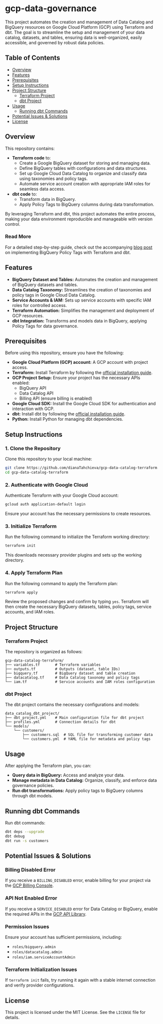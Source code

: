 # gcp-data-governance

This project automates the creation and management of Data Catalog and BigQuery resources on Google Cloud Platform (GCP) using Terraform and dbt. The goal is to streamline the setup and management of your data catalog, datasets, and tables, ensuring data is well-organized, easily accessible, and governed by robust data policies.

## Table of Contents
- [Overview](#overview)
- [Features](#features)
- [Prerequisites](#prerequisites)
- [Setup Instructions](#setup-instructions)
- [Project Structure](#project-structure)
  - [Terraform Project](#terraform-project)
  - [dbt Project](#dbt-project)
- [Usage](#usage)
  - [Running dbt Commands](#running-dbt-commands)
- [Potential Issues & Solutions](#potential-issues--solutions)
- [License](#license)

## Overview
This repository contains:
- **Terraform code** to:
  - Create a Google BigQuery dataset for storing and managing data.
  - Define BigQuery tables with configurations and data structures.
  - Set up Google Cloud Data Catalog to organize and classify data using taxonomies and policy tags.
  - Automate service account creation with appropriate IAM roles for seamless data access.
- **dbt code** to:
  - Transform data in BigQuery.
  - Apply Policy Tags to BigQuery columns during data transformation.

By leveraging Terraform and dbt, this project automates the entire process, making your data environment reproducible and manageable with version control.

### Read More
For a detailed step-by-step guide, check out the accompanying [blog post](https://dev.to/ipt/data-governance-with-dbt-terraform-and-dataplex-a-practical-guide-to-bigquery-policy-tags-5f7d) on implementing BigQuery Policy Tags with Terraform and dbt.


## Features
- **BigQuery Dataset and Tables:** Automates the creation and management of BigQuery datasets and tables.
- **Data Catalog Taxonomy:** Streamlines the creation of taxonomies and policy tags in Google Cloud Data Catalog.
- **Service Accounts & IAM:** Sets up service accounts with specific IAM roles for controlled access.
- **Terraform Automation:** Simplifies the management and deployment of GCP resources.
- **dbt Integration:** Transforms and models data in BigQuery, applying Policy Tags for data governance.

## Prerequisites
Before using this repository, ensure you have the following:

- **Google Cloud Platform (GCP) account:** A GCP account with project access.
- **Terraform:** Install Terraform by following the [official installation guide](https://developer.hashicorp.com/terraform/tutorials/aws-get-started/install-cli).
- **GCP Project Setup:** Ensure your project has the necessary APIs enabled:
  - BigQuery API
  - Data Catalog API
  - Billing API (ensure billing is enabled)
- **Google Cloud SDK:** Install the Google Cloud SDK for authentication and interaction with GCP.
- **dbt:** Install dbt by following the [official installation guide](https://docs.getdbt.com/docs/installation).
- **Python:** Install Python for managing dbt dependencies.


## Setup Instructions
### 1. Clone the Repository
Clone this repository to your local machine:
```bash
git clone https://github.com/dianaTahchieva/gcp-data-catalog-terraform.git
cd gcp-data-catalog-terraform
```

### 2. Authenticate with Google Cloud
Authenticate Terraform with your Google Cloud account:
```bash
gcloud auth application-default login
```
Ensure your account has the necessary permissions to create resources.

### 3. Initialize Terraform
Run the following command to initialize the Terraform working directory:
```bash
terraform init
```
This downloads necessary provider plugins and sets up the working directory.

### 4. Apply Terraform Plan
Run the following command to apply the Terraform plan:
```bash
terraform apply
```
Review the proposed changes and confirm by typing `yes`. Terraform will then create the necessary BigQuery datasets, tables, policy tags, service accounts, and IAM roles.

## Project Structure
### Terraform Project
The repository is organized as follows:
```
gcp-data-catalog-terraform/
├── variables.tf       # Terraform variables
├── outputs.tf         # Outputs (dataset, table IDs)
├── bigquery.tf        # BigQuery dataset and table creation
├── datacatalog.tf     # Data Catalog taxonomy and policy tags
└── iam.tf             # Service accounts and IAM roles configuration
```

### dbt Project
The dbt project contains the necessary configurations and models:
```
data_catalog_dbt_project/
├── dbt_project.yml    # Main configuration file for dbt project
├── profiles.yml       # Connection details for dbt
└── models/
    └── customers/
        ├── customers.sql  # SQL file for transforming customer data
        └── customers.yml  # YAML file for metadata and policy tags
```

## Usage
After applying the Terraform plan, you can:
- **Query data in BigQuery:** Access and analyze your data.
- **Manage metadata in Data Catalog:** Organize, classify, and enforce data governance policies.
- **Run dbt transformations:** Apply policy tags to BigQuery columns through dbt models.

## Running dbt Commands
Run dbt commands:
```bash
dbt deps --upgrade
dbt debug
dbt run -s customers
```

## Potential Issues & Solutions
### Billing Disabled Error
If you receive a `BILLING_DISABLED` error, enable billing for your project via the [GCP Billing Console](https://console.cloud.google.com/billing).

### API Not Enabled Error
If you receive a `SERVICE_DISABLED` error for Data Catalog or BigQuery, enable the required APIs in the [GCP API Library](https://console.cloud.google.com/apis/library).

### Permission Issues
Ensure your account has sufficient permissions, including:
- `roles/bigquery.admin`
- `roles/datacatalog.admin`
- `roles/iam.serviceAccountAdmin`

### Terraform Initialization Issues
If `terraform init` fails, try running it again with a stable internet connection and verify provider configurations.

## License
This project is licensed under the MIT License. See the `LICENSE` file for details.

